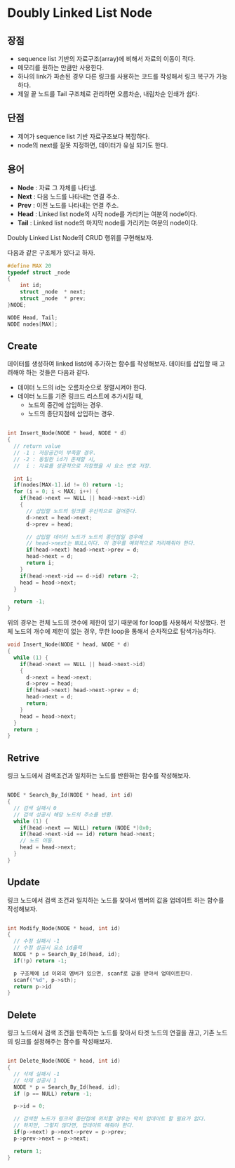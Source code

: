 # Doubly Linked List Node

## 장점
- sequence list 기반의 자료구조(array)에 비해서 자료의 이동이 적다.
- 메모리를 원하는 만큼만 사용한다.
- 하나의 link가 파손된 경우 다른 링크를 사용하는 코드를 작성해서 링크 복구가 가능하다.
- 제일 끝 노드를 Tail 구조체로 관리하면 오름차순, 내림차순 인쇄가 쉽다.

## 단점
- 제어가 sequence list 기반 자료구조보다 복잡하다.
- node의 next를 잘못 지정하면, 데이터가 유실 되기도 한다.

## 용어
- **Node** : 자료 그 자체를 나타냄.
- **Next** : 다음 노드를 나타내는 연결 주소.
- **Prev** : 이전 노드를 나타내는 연결 주소.
- **Head** : Linked list node의 시작 node를 가리키는 여분의 node이다.
- **Tail** : Linked list node의 마지막 node를 가리키는 여분의 node이다.


Doubly Linked List Node의 CRUD 행위를 구현해보자.


다음과 같은 구조체가 있다고 하자.
```cpp
#define MAX	20
typedef struct _node
{
	int id;
	struct _node  * next;
	struct _node  * prev;
}NODE;

NODE Head, Tail;
NODE nodes[MAX];

```

## Create
데이터를 생성하여 linked listd에 추가하는 함수를 작성해보자.
데이터를 삽입할 때 고려해야 하는 것들은 다음과 같다.
- 데이터 노드의 id는 오름차순으로 정렬시켜야 한다.
- 데이터 노드를 기존 링크드 리스트에 추가시킬 때,
  - 노드의 중간에 삽입하는 경우.
  - 노드의 종단지점에 삽입하는 경우.

```cpp

int Insert_Node(NODE * head, NODE * d)
{
  // return value
  // -1 : 저장공간이 부족할 경우.
  // -2 : 동일한 id가 존재할 시,
  //  i : 자료를 성공적으로 저장했을 시 요소 번호 저장.

  int i;
  if(nodes[MAX-1].id != 0) return -1;
  for (i = 0; i < MAX; i++) {
    if(head->next == NULL || head->next->id)
    {
      // 삽입할 노드의 링크를 우선적으로 걸어준다.
      d->next = head->next;
      d->prev = head;

      // 삽입할 데이터 노드가 노드의 종단점일 경우에
      // head->next는 NULL이다. 이 경우를 예외적으로 처리해줘야 한다.
      if(head->next) head->next->prev = d;
      head->next = d;
      return i;
    }
    if(head->next->id == d->id) return -2;
    head = head->next;
  }

  return -1;
}
```

위의 경우는 전체 노드의 갯수에 제한이 있기 때문에 for loop를 사용해서 작성했다.
전체 노드의 개수에 제한이 없는 경우, 무한 loop을 통해서 순차적으로 탐색가능하다.

```cpp
void Insert_Node(NODE * head, NODE * d)
{
  while (1) {
    if(head->next == NULL || head->next->id)
    {
      d->next = head->next;
      d->prev = head;
      if(head->next) head->next->prev = d;
      head->next = d;
      return;
    }
    head = head->next;
  }
  return ;
}

```


## Retrive
링크 노드에서 검색조건과 일치하는 노드를 반환하는 함수를 작성해보자.

```cpp

NODE * Search_By_Id(NODE * head, int id)
{
  // 검색 실패시 0
  // 검색 성공시 해당 노드의 주소를 반환.
  while (1) {
    if(head->next == NULL) return (NODE *)0x0;
    if(head->next->id == id) return head->next;
    // 노드 이동.
    head = head->next;
  }
}

```

## Update
링크 노드에서 검색 조건과 일치하는 노드를 찾아서 멤버의 값을 업데이트 하는 함수를 작성해보자.

```cpp

int Modify_Node(NODE * head, int id)
{
  // 수정 실패시 -1
  // 수정 성공시 요소 id출력
  NODE * p = Search_By_Id(head, id);
  if(!p) return -1;

  p 구조체에 id 이외의 멤버가 있으면, scanf로 값을 받아서 업데이트한다.
  scanf("%d", p->sth);
  return p->id
}
```

## Delete
링크 노드에서 검색 조건을 만족하는 노드를 찾아서 타겟 노드의 연결을 끊고,
기존 노드의 링크를 설정해주는 함수를 작성해보자.

```cpp

int Delete_Node(NODE * head, int id)
{
  // 삭제 실패시 -1
  // 삭제 성공시 1
  NODE * p = Search_By_Id(head, id);
  if (p == NULL) return -1;

  p->id = 0;

  // 검색한 노드가 링크의 종단점에 위치할 경우는 딱히 업데이트 할 필요가 없다.
  // 하지만, 그렇지 않다면, 업데이트 해줘야 한다.
  if(p->next) p->next->prev = p->prev;
  p->prev->next = p->next;

  return 1;
}


```
